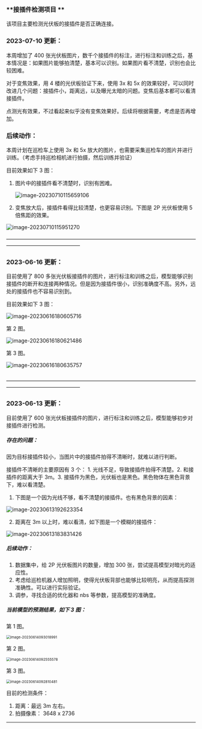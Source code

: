 ### **接插件检测项目 **

该项目主要检测光伏板的接插件是否正确连接。



### 2023-07-10 更新：

本周增加了 400 张光伏板图片，数千个接插件的标注，进行标注和训练之后，基本情况是：如果图片能够拍清楚，基本可以识别。如果图片看不清楚，识别也会比较困难。

对于变焦效果，用  4 楼的光伏板验证下来，使用 3x 和 5x 的效果较好，可以同时改进几个问题：接插件小，距离远，以及曝光太暗的问题。变焦后基本都可以看清接插件。

点测光有效果，不过看起来似乎没有变焦效果好。后续将根据需要，考虑是否再增加。

### 后续动作：

本周计划在巡检车上使用 3x 和 5x 放大的图片，也需要采集巡检车的图片并进行训练。（考虑手持巡检相机进行拍摄，然后训练并验证）

目前效果如下 3 图：

1. 图片中的接插件看不清楚时，识别有困难。

   ![image-20230710115659106](assets/image-20230710115659106.png)

2. 变焦放大后，接插件看得比较清楚，也更容易识别。下图是 2P 光伏板使用 5 倍焦距的效果。

![image-20230710115951270](assets/image-20230710115951270.png)





——————————————————————————————————————————————————

### 2023-06-16 更新：

目前使用了 800 多张光伏板接插件的图片，进行标注和训练之后，模型能够识别接插件的断开和连接两种情况。但是因为接插件很小，识别准确度不高。另外，远处的接插件也不容易识别到。

目前效果如下 3 图：

![image-20230616180605716](assets/image-20230616180605716.png)

第 2 图。

![image-20230616180621486](assets/image-20230616180621486.png)

第 3 图。

![image-20230616180635757](assets/image-20230616180635757.png)

##### 

——————————————————————————————————————————————————

### 2023-06-13 更新：

目前使用了 600 张光伏板接插件的图片，进行标注和训练之后，模型能够初步对接插件进行检测。



##### 存在的问题：

因为目标接插件较小，当图片中的接插件拍得不清晰时，就难以进行判断。

接插件不清晰的主要原因有 3 个： 1. 光线不足，导致接插件拍得不清楚。2. 和接插件的距离大于 3m。3. 接插件为黑色，光伏板也是黑色。黑色物体在黑色背景下，难以看清楚。

1. 下图是一个因为光线不够，看不清楚的接插件。也有黑色背景的因素：

![image-20230613192623354](assets/image-20230613192623354.png)

2. 距离在 3m 以上时，难以看清，如下图是一个模糊的接插件：

![image-20230613183831426](assets/image-20230613183831426.png)

##### 后续动作：

1. 数据集中，给 2P 光伏板图片的数量，增加 300 张，尝试提高模型对暗光的适应性。
2. 考虑给巡检机器人增加照明，使得光伏板背部也能够比较明亮，从而提高探测准确性。可以进行实际验证。
3. 调参，寻找合适的优化器和 nbs 等参数，提高模型的准确度。



##### 当前模型的预测结果，如下 3 图：

第 1 图。

<img src="assets/image-20230614093018991.png" alt="image-20230614093018991" style="zoom:67%;" />

第 2 图。

<img src="assets/image-20230614092555578.png" alt="image-20230614092555578" style="zoom:67%;" />

第 3 图。

<img src="assets/image-20230614092810481.png" alt="image-20230614092810481" style="zoom: 67%;" />

目前的检测条件：

1. 距离：最远 3m 左右。
2. 拍摄像素： 3648 x 2736



--------------------------------------------------------------------------------------------------------------------------------------

### 



